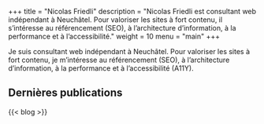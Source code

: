 +++
title = "Nicolas Friedli"
description = "Nicolas Friedli est consultant web indépendant à Neuchâtel. Pour valoriser les sites à fort contenu, il s’intéresse au référencement (SEO), à l’architecture d’information, à la performance et à l’accessibilité."
weight = 10
menu = "main"
+++

Je suis consultant web indépendant à Neuchâtel. Pour valoriser les sites à fort contenu, je m’intéresse au référencement (SEO), à l’architecture d’information, à la performance et à l’accessibilité (A11Y).

## Dernières publications

{{< blog >}}